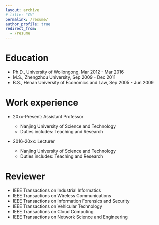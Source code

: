 ```yaml
---
layout: archive
# title: "CV"
permalink: /resume/
author_profile: true
redirect_from:
  - /resume
---
```


<!-- {% include base_path %} -->

Education
======
- Ph.D., University of Wollongong, Mar 2012 - Mar 2016
- M.S., Zhengzhou University, Sep 2009 - Dec 2011
- B.S., Henan University of Economics and Law, Sep 2005 - Jun 2009


Work experience
======
* 20xx-Present: Assistant Professor
  * Nanjing University of Science and Technology
  * Duties includes: Teaching and Research

* 2016-20xx: Lecturer
  * Nanjing University of Science and Technology
  * Duties includes: Teaching and Research

Reviewer
======
- IEEE Transactions on Industrial Informatics
- IEEE Transactions on Wireless Communications
- IEEE Transactions on Information Forensics and Security
- IEEE Transactions on Vehicular Technology
- IEEE Transactions on Cloud Computing
- IEEE Transactions on Network Science and Engineering
